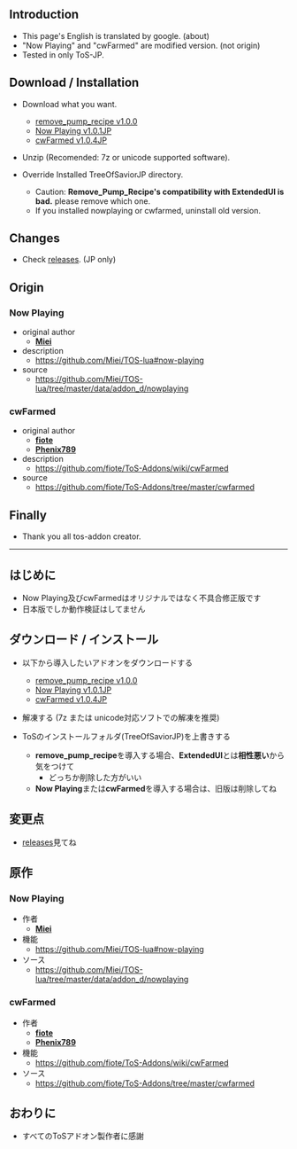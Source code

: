 
## Introduction
* This page's English is translated by google. (about)
* "Now Playing" and "cwFarmed" are modified version. (not origin)
* Tested in only ToS-JP.

## Download / Installation
* Download what you want.
    * [remove_pump_recipe v1.0.0](https://github.com/mythzeal/tos_addon/releases/tag/remove_pump_recipe)
    * [Now Playing v1.0.1JP](https://github.com/mythzeal/tos_addon/releases/tag/v1.0.1)
    * [cwFarmed v1.0.4JP](https://github.com/mythzeal/tos_addon/releases/tag/v1.0.2)

* Unzip (Recomended: 7z or unicode supported software).
* Override Installed TreeOfSaviorJP directory.
    * Caution: **Remove_Pump_Recipe's compatibility with ExtendedUI is bad.** please remove which one.
    * If you installed nowplaying or cwfarmed, uninstall old version.

## Changes
* Check [releases](https://github.com/mythzeal/tos_addon/releases). (JP only)

## Origin
### Now Playing
* original author
    * **[Miei](https://github.com/Miei)**
* description
    * https://github.com/Miei/TOS-lua#now-playing
* source
    * https://github.com/Miei/TOS-lua/tree/master/data/addon_d/nowplaying

### cwFarmed
* original author
    * **[fiote](https://github.com/fiote)**
    * **[Phenix789](https://github.com/Phenix789)**
* description
    * https://github.com/fiote/ToS-Addons/wiki/cwFarmed
* source
    * https://github.com/fiote/ToS-Addons/tree/master/cwfarmed


## Finally
* Thank you all tos-addon creator.


----

## はじめに
* Now Playing及びcwFarmedはオリジナルではなく不具合修正版です
* 日本版でしか動作検証はしてません

## ダウンロード / インストール
* 以下から導入したいアドオンをダウンロードする
    * [remove_pump_recipe v1.0.0](https://github.com/mythzeal/tos_addon/releases/tag/remove_pump_recipe)
    * [Now Playing v1.0.1JP](https://github.com/mythzeal/tos_addon/releases/tag/v1.0.1)
    * [cwFarmed v1.0.4JP](https://github.com/mythzeal/tos_addon/releases/tag/v1.0.2)

* 解凍する (7z または unicode対応ソフトでの解凍を推奨)
* ToSのインストールフォルダ(TreeOfSaviorJP)を上書きする
    * **remove_pump_recipe**を導入する場合、**ExtendedUI**とは**相性悪い**から気をつけて
        * どっちか削除した方がいい
    * **Now Playing**または**cwFarmed**を導入する場合は、旧版は削除してね

## 変更点
* [releases](https://github.com/mythzeal/tos_addon/releases)見てね

## 原作
### Now Playing
* 作者
    * **[Miei](https://github.com/Miei)**
* 機能
    * https://github.com/Miei/TOS-lua#now-playing
* ソース
    * https://github.com/Miei/TOS-lua/tree/master/data/addon_d/nowplaying

### cwFarmed
* 作者
    * **[fiote](https://github.com/fiote)**
    * **[Phenix789](https://github.com/Phenix789)**
* 機能
    * https://github.com/fiote/ToS-Addons/wiki/cwFarmed
* ソース
    * https://github.com/fiote/ToS-Addons/tree/master/cwfarmed


## おわりに
* すべてのToSアドオン製作者に感謝

